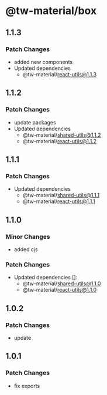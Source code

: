 # @tw-material/box

## 1.1.3

### Patch Changes

- added new components
- Updated dependencies
  - @tw-material/react-utils@1.1.3

## 1.1.2

### Patch Changes

- update packages
- Updated dependencies
  - @tw-material/shared-utils@1.1.2
  - @tw-material/react-utils@1.1.2

## 1.1.1

### Patch Changes

- Updated dependencies
  - @tw-material/shared-utils@1.1.1
  - @tw-material/react-utils@1.1.1

## 1.1.0

### Minor Changes

- added cjs

### Patch Changes

- Updated dependencies []:
  - @tw-material/shared-utils@1.1.0
  - @tw-material/react-utils@1.1.0

## 1.0.2

### Patch Changes

- update

## 1.0.1

### Patch Changes

- fix exports
